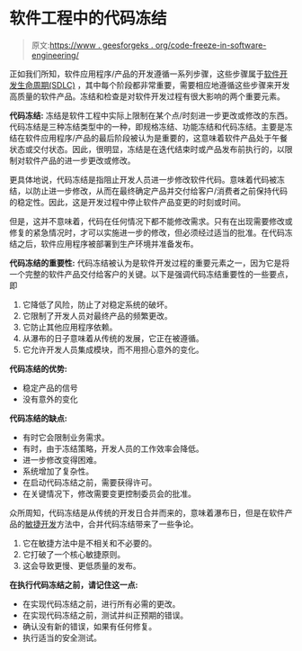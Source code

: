 # 软件工程中的代码冻结

> 原文:[https://www . geesforgeks . org/code-freeze-in-software-engineering/](https://www.geeksforgeeks.org/code-freeze-in-software-engineering/)

正如我们所知，软件应用程序/产品的开发遵循一系列步骤，这些步骤属于[软件开发生命周期(SDLC)](https://www.geeksforgeeks.org/software-development-life-cycle-sdlc/) ，其中每个阶段都非常重要，需要相应地遵循这些步骤来开发高质量的软件产品。冻结和检查是对软件开发过程有很大影响的两个重要元素。

**代码冻结:**
冻结是软件工程中实际上限制在某个点/时刻进一步更改或修改的东西。代码冻结是三种冻结类型中的一种，即规格冻结、功能冻结和代码冻结。主要是冻结在软件应用程序/产品的最后阶段被认为是重要的，这意味着软件产品处于午餐状态或交付状态。因此，很明显，冻结是在迭代结束时或产品发布前执行的，以限制对软件产品的进一步更改或修改。

更具体地说，代码冻结是指阻止开发人员进一步修改软件代码。意味着代码被冻结，以防止进一步修改，从而在最终确定产品并交付给客户/消费者之前保持代码的稳定性。因此，这是开发过程中停止软件产品变更的时刻或时间。

但是，这并不意味着，代码在任何情况下都不能修改需求。只有在出现需要修改或修复的紧急情况时，才可以实施进一步的修改，但必须经过适当的批准。在代码冻结之后，软件应用程序被部署到生产环境并准备发布。

**代码冻结的重要性:**
代码冻结被认为是软件开发过程的重要元素之一，因为它是将一个完整的软件产品交付给客户的关键。以下是强调代码冻结重要性的一些要点，即

1.  它降低了风险，防止了对稳定系统的破坏。
2.  它限制了开发人员对最终产品的频繁更改。
3.  它防止其他应用程序依赖。
4.  从瀑布的日子意味着从传统的发展，它正在被遵循。
5.  它允许开发人员集成模块，而不用担心意外的变化。

**代码冻结的优势:**

*   稳定产品的信号
*   没有意外的变化

**代码冻结的缺点:**

*   有时它会限制业务需求。
*   有时，由于冻结策略，开发人员的工作效率会降低。
*   进一步修改变得困难。
*   系统增加了复杂性。
*   在启动代码冻结之前，需要获得许可。
*   在关键情况下，修改需要变更控制委员会的批准。

众所周知，代码冻结是从传统的开发日合并而来的，意味着瀑布日，但是在软件产品的[敏捷开发](https://www.geeksforgeeks.org/software-engineering-agile-development-models/)方法中，合并代码冻结带来了一些争论。

1.  它在敏捷方法中是不相关和不必要的。
2.  它打破了一个核心敏捷原则。
3.  这会导致更慢、更低质量的发布。

**在执行代码冻结之前，请记住这一点:**

*   在实现代码冻结之前，进行所有必需的更改。
*   在实现代码冻结之前，测试并纠正预期的错误。
*   确认没有新的错误，如果有任何修复。
*   执行适当的安全测试。